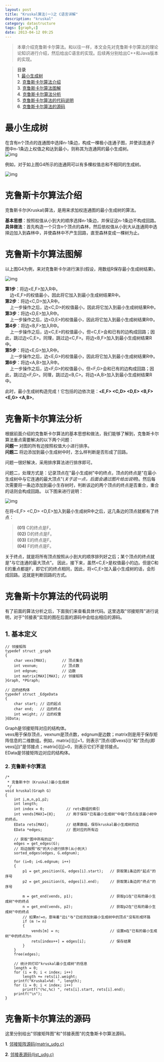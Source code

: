 ```yaml
---
layout: post
title: "Kruskal算法(一)之 C语言详解"
description: "kruskal"
category: datastructure
tags: [graph,c]
date: 2013-04-12 09:25
---
```



> 本章介绍克鲁斯卡尔算法。和以往一样，本文会先对克鲁斯卡尔算法的理论论知识进行介绍，然后给出C语言的实现。后续再分别给出C++和Java版本的实现。

> **目录**  
> **1**. [最小生成树](#anchor1)  
> **2**. [克鲁斯卡尔算法介绍](#anchor2)  
> **3**. [克鲁斯卡尔算法图解](#anchor3)  
> **4**. [克鲁斯卡尔算法分析](#anchor4)  
> **5**. [克鲁斯卡尔算法的代码说明](#anchor5)  
> **6**. [克鲁斯卡尔算法的源码](#anchor6)  



<a name="anchor1"></a>
# 最小生成树

在含有n个顶点的连通图中选择n-1条边，构成一棵极小连通子图，并使该连通子图中n-1条边上权值之和达到最小，则称其为连通网的最小生成树。   
![img](/media/pic/datastruct_algrithm/graph/kruskal/01.jpg)

例如，对于如上图G4所示的连通网可以有多棵权值总和不相同的生成树。

![img](/media/pic/datastruct_algrithm/graph/kruskal/02.jpg)




<a name="anchor2"></a>
# 克鲁斯卡尔算法介绍

克鲁斯卡尔(Kruskal)算法，是用来求加权连通图的最小生成树的算法。  

**基本思想**：按照权值从小到大的顺序选择n-1条边，并保证这n-1条边不构成回路。  
**具体做法**：首先构造一个只含n个顶点的森林，然后依权值从小到大从连通网中选择边加入到森林中，并使森林中不产生回路，直至森林变成一棵树为止。



<a name="anchor3"></a>
# 克鲁斯卡尔算法图解

以上图G4为例，来对克鲁斯卡尔进行演示(假设，用数组R保存最小生成树结果)。

![img](/media/pic/datastruct_algrithm/graph/kruskal/03.jpg)



**第1步**：将边<E,F>加入R中。  
  &nbsp;&nbsp;&nbsp;&nbsp;边<E,F>的权值最小，因此将它加入到最小生成树结果R中。      
**第2步**：将边<C,D>加入R中。   
  &nbsp;&nbsp;&nbsp;&nbsp;上一步操作之后，边<C,D>的权值最小，因此将它加入到最小生成树结果R中。  
**第3步**：将边<D,E>加入R中。   
  &nbsp;&nbsp;&nbsp;&nbsp;上一步操作之后，边<D,E>的权值最小，因此将它加入到最小生成树结果R中。  
**第4步**：将边<B,F>加入R中。   
  &nbsp;&nbsp;&nbsp;&nbsp;上一步操作之后，边<C,E>的权值最小，但<C,E>会和已有的边构成回路；因此，跳过边<C,E>。同理，跳过边<C,F>。将边<B,F>加入到最小生成树结果R中。  
**第5步**：将边<E,G>加入R中。   
  &nbsp;&nbsp;&nbsp;&nbsp;上一步操作之后，边<E,G>的权值最小，因此将它加入到最小生成树结果R中。  
**第6步**：将边<A,B>加入R中。   
  &nbsp;&nbsp;&nbsp;&nbsp;上一步操作之后，边<F,G>的权值最小，但<F,G>会和已有的边构成回路；因此，跳过边<F,G>。同理，跳过边<B,C>。将边<A,B>加入到最小生成树结果R中。  

此时，最小生成树构造完成！它包括的边依次是：**<E,F> <C,D> <D,E> <B,F> <E,G> <A,B>**。



<a name="anchor4"></a>
# 克鲁斯卡尔算法分析

根据前面介绍的克鲁斯卡尔算法的基本思想和做法，我们能够了解到，克鲁斯卡尔算法重点需要解决的以下两个问题：  
**问题一** 对图的所有边按照权值大小进行排序。  
**问题二** 将边添加到最小生成树中时，怎么样判断是否形成了回路。    

问题一很好解决，采用排序算法进行排序即可。

问题二，处理方式是：记录顶点在"最小生成树"中的终点，顶点的终点是"在最小生成树中与它连通的最大顶点"(*关于这一点，后面会通过图片给出说明*)。然后每次需要将一条边添加到最小生存树时，判断该边的两个顶点的终点是否重合，重合的话则会构成回路。 以下图来进行说明：

![img](/media/pic/datastruct_algrithm/graph/kruskal/04.jpg)

在将<E,F> <C,D> <D,E>加入到最小生成树R中之后，这几条边的顶点就都有了终点：  
> **(01)** C的终点是F。  
> **(02)** D的终点是F。  
> **(03)** E的终点是F。  
> **(04)** F的终点是F。  

关于终点，就是将所有顶点按照从小到大的顺序排列好之后；某个顶点的终点就是"与它连通的最大顶点"。
因此，接下来，虽然<C,E>是权值最小的边。但是C和E的重点都是F，即它们的终点相同，因此，将<C,E>加入最小生成树的话，会形成回路。这就是判断回路的方式。



<a name="anchor5"></a>
# 克鲁斯卡尔算法的代码说明

有了前面的算法分析之后，下面我们来查看具体代码。这里选取"邻接矩阵"进行说明，对于"邻接表"实现的图在后面的源码中会给出相应的源码。

## 1. 基本定义

    // 邻接矩阵
    typedef struct _graph
    {
        char vexs[MAX];       // 顶点集合
        int vexnum;           // 顶点数
        int edgnum;           // 边数
        int matrix[MAX][MAX]; // 邻接矩阵
    }Graph, *PGraph;

    // 边的结构体
    typedef struct _EdgeData
    {
        char start; // 边的起点
        char end;   // 边的终点
        int weight; // 边的权重
    }EData;



Graph是邻接矩阵对应的结构体。  
vexs用于保存顶点，vexnum是顶点数，edgnum是边数；matrix则是用于保存矩阵信息的二维数组。例如，matrix[i][j]=1，则表示"顶点i(即vexs[i])"和"顶点j(即vexs[j])"是邻接点；matrix[i][j]=0，则表示它们不是邻接点。  
EData是邻接矩阵边对应的结构体。


### 2. 克鲁斯卡尔算法


    /*
     * 克鲁斯卡尔（Kruskal)最小生成树
     */
    void kruskal(Graph G)
    {
        int i,m,n,p1,p2;
        int length;
        int index = 0;          // rets数组的索引
        int vends[MAX]={0};     // 用于保存"已有最小生成树"中每个顶点在该最小树中的终点。
        EData rets[MAX];        // 结果数组，保存kruskal最小生成树的边
        EData *edges;           // 图对应的所有边

        // 获取"图中所有的边"
        edges = get_edges(G);
        // 将边按照"权"的大小进行排序(从小到大)
        sorted_edges(edges, G.edgnum);

        for (i=0; i<G.edgnum; i++)
        {
            p1 = get_position(G, edges[i].start);   // 获取第i条边的"起点"的序号
            p2 = get_position(G, edges[i].end);     // 获取第i条边的"终点"的序号

            m = get_end(vends, p1);                 // 获取p1在"已有的最小生成树"中的终点
            n = get_end(vends, p2);                 // 获取p2在"已有的最小生成树"中的终点
            // 如果m!=n，意味着"边i"与"已经添加到最小生成树中的顶点"没有形成环路
            if (m != n)
            {
                vends[m] = n;                       // 设置m在"已有的最小生成树"中的终点为n
                rets[index++] = edges[i];           // 保存结果
            }
        }
        free(edges);

        // 统计并打印"kruskal最小生成树"的信息
        length = 0;
        for (i = 0; i < index; i++)
            length += rets[i].weight;
        printf("Kruskal=%d: ", length);
        for (i = 0; i < index; i++)
            printf("(%c,%c) ", rets[i].start, rets[i].end);
        printf("\n");
    }


<a name="anchor6"></a>
# 克鲁斯卡尔算法的源码

这里分别给出"邻接矩阵图"和"邻接表图"的克鲁斯卡尔算法源码。


**1**. [邻接矩阵源码(matrix_udg.c)][link_source_code_01]  

**2**. [邻接表源码(list_udg.c)][link_source_code_02]  

[link_source_code_01]: https://github.com/wangkuiwu/datastructs_and_algorithm/blob/master/source/graph/kruskal/udg/c/matrix_udg.c
[link_source_code_02]: https://github.com/wangkuiwu/datastructs_and_algorithm/blob/master/source/graph/kruskal/udg/c/list_udg.c

